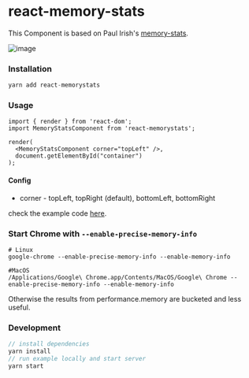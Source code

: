 # react-memory-stats

This Component is based on Paul Irish's [memory-stats](https://github.com/paulirish/memory-stats.js).

![image](http://i.imgur.com/eUCFcAH.gif)

### Installation

```javascript
yarn add react-memorystats
```

### Usage

```
import { render } from 'react-dom';
import MemoryStatsComponent from 'react-memorystats';

render(
  <MemoryStatsComponent corner="topLeft" />,
  document.getElementById("container")
);
```

#### Config

   + corner - topLeft, topRight (default), bottomLeft, bottomRight

check the example code [here](https://github.com/vigneshshanmugam/react-memory-stats/blob/master/example).

### Start Chrome with `--enable-precise-memory-info`

```
# Linux
google-chrome --enable-precise-memory-info --enable-memory-info

#MacOS
/Applications/Google\ Chrome.app/Contents/MacOS/Google\ Chrome --enable-precise-memory-info --enable-memory-info
```

Otherwise the results from performance.memory are bucketed and less useful.


### Development

```javascript
// install dependencies
yarn install
// run example locally and start server
yarn start

```
